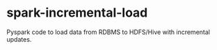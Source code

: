 # spark-incremental-load
Pyspark code to load data from RDBMS to HDFS/Hive with incremental updates.
